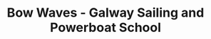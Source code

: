 ---
title: "Bow Waves - Galway Sailing and Powerboat School"
address: "Bow Waves, Galway Sailing and Powerboat School, Harbour Enterprise Park, Co. Galway"
tel: "+353 (0)91 56 0560"
county: "Galway"
category: "Sailing"
type: "Content"
lat: "53.27217483520508"
lng: "-9.049474716186523"
---